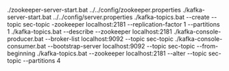 ./zookeeper-server-start.bat ../../config/zookeeper.properties
./kafka-server-start.bat ../../config/server.properties
./kafka-topics.bat --create --topic sec-topic -zookeeper localhost:2181 --replication-factor 1 --partitions 1
./kafka-topics.bat --describe --zookeeper localhost:2181
./kafka-console-producer.bat --broker-list localhost:9092 --topic sec-topic
./kafka-console-consumer.bat --bootstrap-server localhost:9092 --topic sec-topic --from-beginning
./kafka-topics.bat --zookeeper localhost:2181 --alter --topic sec-topic --partitions 4

